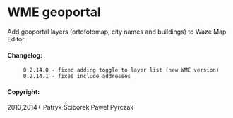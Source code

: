 # WME geoportal

Add geoportal layers (ortofotomap, city names and buildings) to Waze Map Editor



#### Changelog:

         0.2.14.0 - fixed adding toggle to layer list (new WME version)
         0.2.14.1 - fixes include addresses

#### Copyright:

2013,2014+
Patryk Ściborek
Paweł Pyrczak

